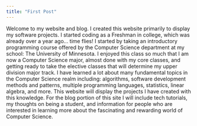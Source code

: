 ```yaml
---
title: "First Post"
---
```


  Welcome to my website and blog. I created this website primarily to display my software projects.
  I started coding as a Freshman in college, which was already over a year ago... time flies! I started by taking an introductory programming
  course offered by the Computer Science department at my school: The University of Minnesota. I enjoyed this class so much
  that I am now a Computer Science major, almost done with my core classes, and getting ready to take the elective classes that will
  determine my upper division major track. I have learned a lot about many fundamental topics
  in the Computer Science realm including: algorithms, software development methods and patterns, multiple programming languages, statistics, linear algebra, and more. This website will display the projects I have created with this knowledge. For the blog portion of this site
  I will include tech tutorials, my thoughts on being a student, and information for people who are interested in learning more about
  the fascinating and rewarding world of Computer Science. 
